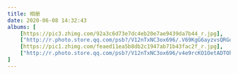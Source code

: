 ```yaml
---
title: 相册
date: 2020-06-08 14:32:43
albums: [
    [https://pic3.zhimg.com/92a3c6d73e7dc4eb20e7ae9439da7b44_r.jpg],
    ["http://r.photo.store.qq.com/psb?/V12nTxNC3ox696/.V69KgG6ayzvsQRGd6BEPNDAjI8gz577TwF63P2VPhU!/r/dHMBAAAAAAAA",""],
    [https://pic1.zhimg.com/feaed11ea5b8db2c1947ab71b43fac2f_r.jpg],
    ["http://r.photo.store.qq.com/psb?/V12nTxNC3ox696/v4e9rcKO1OetADTOhJVxDD07osZnC8iPn0uh4ZWDdOM!/r/dHIAAAAAAAAA",""],
]
---
```

